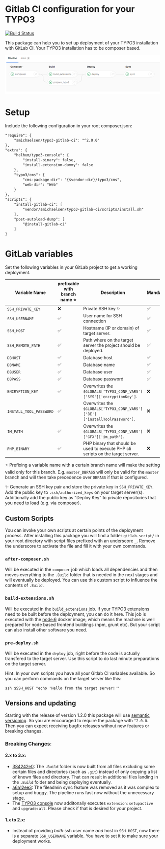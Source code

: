 # Gitlab CI configuration for your TYPO3
 
 [![Build Status](https://travis-ci.org/smichaelsen/typo3-gitlab-ci.svg?branch=master)](https://travis-ci.org/smichaelsen/typo3-gitlab-ci)

This package can help you to set up deployment of your TYPO3 installation with GitLab CI. Your TYPO3 installation has to be composer based.

![Screenshot](doc/overview.png?raw=true "Screenshot")

# Setup

Include the following configuration in your root composer.json:

    "require": {
        "smichaelsen/typo3-gitlab-ci": "^2.0.0"
    },
    "extra": {
        "helhum/typo3-console": {
            "install-binary": false,
            "install-extension-dummy": false
        },
        "typo3/cms": {
            "cms-package-dir": "{$vendor-dir}/typo3/cms",
            "web-dir": "Web"
        }
    },
    "scripts": {
        "install-gitlab-ci": [
            "vendor/smichaelsen/typo3-gitlab-ci/scripts/install.sh"
        ],
        "post-autoload-dump": [
            "@install-gitlab-ci"
        ]
    }

# GitLab variables

Set the following variables in your GitLab project to get a working deployment.

| Variable Name           | prefixable with branch name :star: | Description                                                                     | Mandatory          |
|-------------------------|------------------------------------|---------------------------------------------------------------------------------|--------------------|
| `SSH_PRIVATE_KEY`       | :x:                                | Private SSH key :sparkles:                                                      | :white_check_mark: |
| `SSH_USERNAME`          | :white_check_mark:                 | User name for SSH connection                                                    | :white_check_mark: |
| `SSH_HOST`              | :white_check_mark:                 | Hostname (IP or domain) of target server.                                       | :white_check_mark: |
| `SSH_REMOTE_PATH`       | :white_check_mark:                 | Path where on the target server the project should be deployed.                 | :white_check_mark: |
| `DBHOST`                | :white_check_mark:                 | Database host                                                                   | :white_check_mark: |
| `DBNAME`                | :white_check_mark:                 | Database name                                                                   | :white_check_mark: |
| `DBUSER`                | :white_check_mark:                 | Database user                                                                   | :white_check_mark: |
| `DBPASS`                | :white_check_mark:                 | Database password                                                               | :white_check_mark: |
| `ENCRYPTION_KEY`        | :white_check_mark:                 | Overwrites the `$GLOBALS['TYPO3_CONF_VARS']['SYS']['encryptionKey']`.           | :x:                |
| `INSTALL_TOOL_PASSWORD` | :white_check_mark:                 | Overwrites the `$GLOBALS['TYPO3_CONF_VARS']['BE']['installToolPassword']`.      | :x:                |
| `IM_PATH`               | :white_check_mark:                 | Overwrites the `$GLOBALS['TYPO3_CONF_VARS']['GFX']['im_path']`.                 | :x:                |
| `PHP_BINARY`            | :white_check_mark:                 | PHP binary that should be used to execute PHP cli scripts on the target server. | :x:                |

:star: Prefixing a variable name with a certain branch name will make the setting valid only for this branch. E.g. `master_DBPASS`
will only be valid for the `master` branch and will then take precedence over `DBPASS` if that is configured.
  
:sparkles: Generate an SSH key pair and store the private key in `SSH_PRIVATE_KEY`. Add the public key to `.ssh/authorized_keys` on your target server(s). Additionally add the public key as "Deploy Key" to private repositories that you need to load (e.g. via composer).

## Custom Scripts

You can invoke your own scripts at certain points of the deployment process. After installing this package you will find
a folder `gitlab-script/` in your root directory with script files prefixed with an underscore `_`. Remove the
underscore to activate the file and fill it with your own commands.

### `after-composer.sh`

Will be executed in the `composer` job which loads all dependencies and then moves everything to the `.Build` folder
that is needed in the next stages and will eventually be deployed. You can use this custom script to influence the
contents of `.Build`.

### `build-extensions.sh`

Will be executed in the `build_extensions` job. If your TYPO3 extensions need to be built before the deployment, you
can do it here. This job is executed with the [node:6](https://hub.docker.com/_/node/) docker image, which means the
machine is well prepared for node based frontend buildings (npm, grunt etc). But your script can also install other
software you need.

### `pre-deploy.sh`

Will be executed in the `deploy` job, right before the code is actually transfered to the target server. Use this script
to do last minute preparations on the target server.

Hint: In your own scripts you have all your Gitlab CI variables available. So you can perform commands on the target
server like this:

    ssh $SSH_HOST "echo 'Hello from the target server!'"

## Versions and updating

Starting with the release of version 1.2.0 this package will use [semantic versioning](http://semver.org/). So you are encouraged to require
the package with `^2.0.0`. Then you can expect receiving bugfix releases without new features or breaking changes.  

### Breaking Changes:
 
#### 2.x to 3.x:

* [384242e0](https://github.com/smichaelsen/typo3-gitlab-ci/commit/384242e0d426a653b4e5e6d8ae6aa6d6cc2a0e64): The `.Build` folder is now built from all files excluding some certain files and directories (such as `.git`) instead of only copying a list of known files and directory. That can result in additional files landing in the `.Build` folder and being deploying eventually.
* [a6a12ee3](https://github.com/smichaelsen/typo3-gitlab-ci/commit/a6a12ee3278e6da42b83b023f439fa51ed8645f6): The fileadmin sync feature was removed as it was complex to setup and buggy. The pipeline runs fast now without the unnecessary stage.
* The [TYPO3 console](https://github.com/TYPO3-Console/TYPO3-Console) now additonally executes `extension:setupactive` and `upgrade:all`. Please check if that is desired for your project. 

#### 1.x to 2.x:

* Instead of providing *both* ssh user name *and* host in `SSH_HOST`, now there is a separate `SSH_USERNAME` variable. You have to set it to make sure your deployment works.
